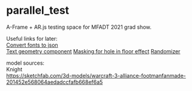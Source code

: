 # parallel_test
A-Frame + AR.js testing space for MFADT 2021 grad show.  


Useful links for later:  
[Convert fonts to json](http://gero3.github.io/facetype.js/)   
[Text geometry component](https://github.com/supermedium/superframe/tree/master/components/text-geometry/)
[Masking for hole in floor effect](https://stackoverflow.com/questions/56192021/how-to-declare-a-mask-material-using-a-frame-js)
[Randomizer](https://github.com/supermedium/superframe/tree/master/components/randomizer/)

model sources:  
Knight   
https://sketchfab.com/3d-models/warcraft-3-alliance-footmanfanmade-201452e568064aedadccfafb668ef6a5

